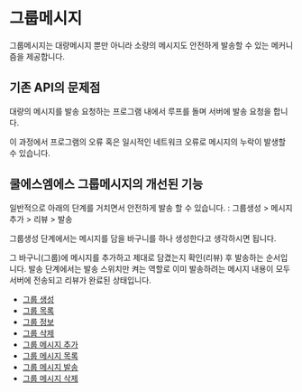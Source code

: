 # 그룹메시지

그룹메시지는 대량메시지 뿐만 아니라 소량의 메시지도 안전하게 발송할 수 있는 메커니즘을 제공합니다.

## 기존 API의 문제점

대량의 메시지를 발송 요청하는 프로그램 내에서 루프를 돌며 서버에 발송 요청을 합니다.

이 과정에서 프로그램의 오류 혹은 일시적인 네트워크 오류로 메시지의 누락이 발생할 수 있습니다.

## 쿨에스엠에스 그룹메시지의 개선된 기능

일반적으로 아래의 단계를 거치면서 안전하게 발송 할 수 있습니다. : 그룹생성 &gt; 메시지추가 &gt; 리뷰 &gt; 발송

그룹생성 단계에서는 메시지를 담을 바구니를 하나 생성한다고 생각하시면 됩니다.

그 바구니\(그룹\)에 메시지를 추가하고 제대로 담겼는지 확인\(리뷰\) 후 발송하는 순서입니다. 발송 단계에서는 발송 스위치만 켜는 역할로 이미 발송하려는 메시지 내용이 모두 서버에 전송되고 리뷰가 완료된 상태입니다.

* [그룹 생성](https://github.com/coolsms/documents/tree/3e25e2f0ec550ab91a6b2f5e2f285464dc36e170/3.%20ms/4.%20messages-v4/2.%20group-message/1.%20createGroup.md)
* [그룹 목록](https://github.com/coolsms/documents/tree/3e25e2f0ec550ab91a6b2f5e2f285464dc36e170/3.%20ms/4.%20messages-v4/2.%20group-message/2.%20getGroupList.md)
* [그룹 정보](https://github.com/coolsms/documents/tree/3e25e2f0ec550ab91a6b2f5e2f285464dc36e170/3.%20ms/4.%20messages-v4/2.%20group-message/3.%20getGroupInfo.md)
* [그룹 삭제](https://github.com/coolsms/documents/tree/3e25e2f0ec550ab91a6b2f5e2f285464dc36e170/3.%20ms/4.%20messages-v4/2.%20group-message/4.%20deleteGroups.md)
* [그룹 메시지 추가](https://github.com/coolsms/documents/tree/3e25e2f0ec550ab91a6b2f5e2f285464dc36e170/3.%20ms/4.%20messages-v4/2.%20group-message/5.%20addGroupMessages.md)
* [그룹 메시지 목록](https://docs.coolsms.co.kr/~/edit/primary/rest-api-reference/api-4/group/send) 
* [그룹 메시지 발송](https://github.com/coolsms/documents/tree/3e25e2f0ec550ab91a6b2f5e2f285464dc36e170/3.%20ms/4.%20messages-v4/2.%20group-message/7.%20sendGroupMessages.md)
* [그룹 메시지 삭제](https://github.com/coolsms/documents/tree/3e25e2f0ec550ab91a6b2f5e2f285464dc36e170/3.%20ms/4.%20messages-v4/2.%20group-message/8.%20deleteGroupMessages.md)

